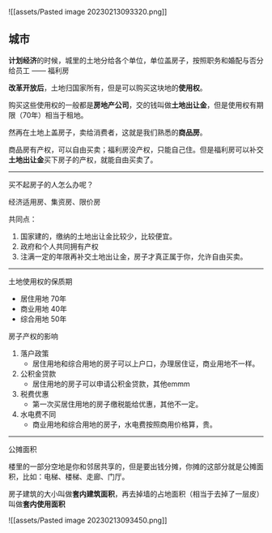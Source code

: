 
![[assets/Pasted image 20230213093320.png]]


## 城市

**计划经济**的时候，城里的土地分给各个单位，单位盖房子，按照职务和婚配与否分给员工 —— 福利房

**改革开放后**，土地归国家所有，但是可以购买这块地的**使用权**。

购买这些使用权的一般都是**房地产公司**，交的钱叫做**土地出让金**，但是使用权有期限（70年）相当于租地。

然再在土地上盖房子，卖给消费者，这就是我们熟悉的**商品房**。

商品房有产权，可以自由买卖；福利房没产权，只能自己住。但是福利房可以补交**土地出让金**买下房子的产权，就能自由买卖了。

---

买不起房子的人怎么办呢？

经济适用房、集资房、限价房

共同点：
1. 国家建的，缴纳的土地出让金比较少，比较便宜。
2. 政府和个人共同拥有产权
3. 注满一定的年限再补交土地出让金，房子才真正属于你，允许自由买卖。

---

土地使用权的保质期
- 居住用地 70年
- 商业用地 40年
- 综合用地 50年

房子产权的影响
1. 落户政策
	- 居住用地和综合用地的房子可以上户口，办理居住证，商业用地不一样。
2. 公积金贷款
	- 居住用地的房子可以申请公积金贷款，其他emmm
3. 税费优惠
	- 第一次买居住用地的房子缴税能给优惠，其他不一定。
4. 水电费不同
	- 商业用地和综合用地的房子，水电费按照商用价格算，贵。

---

公摊面积

楼里的一部分空地是你和邻居共享的，但是要出钱分摊，你摊的这部分就是公摊面积，比如：电梯、楼梯、走廊、门厅。

房子建筑的大小叫做**套内建筑面积**，再去掉墙的占地面积（相当于去掉了一层皮）叫做**套内使用面积**


![[assets/Pasted image 20230213093450.png]]